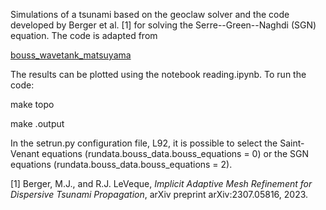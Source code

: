 Simulations of a tsunami based on the geoclaw solver and the code developed by Berger et al. [1] for solving the Serre--Green--Naghdi (SGN) equation. The code is adapted from

[bouss_wavetank_matsuyama](https://github.com/clawpack/geoclaw/tree/master/examples/1d_classic/bouss_wavetank_matsuyama)

The results can be plotted using the notebook reading.ipynb. To run the code:

make topo

make .output

In the setrun.py configuration file, L92, it is possible to select the Saint-Venant equations (rundata.bouss_data.bouss_equations = 0) or the SGN equations (rundata.bouss_data.bouss_equations = 2).


[1] Berger, M.J., and R.J. LeVeque, *Implicit Adaptive Mesh Refinement for Dispersive Tsunami Propagation*, arXiv preprint arXiv:2307.05816, 2023.
